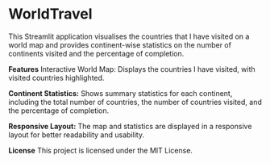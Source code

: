 # WorldTravel

This Streamlit application visualises the countries that I have visited on a world map and provides continent-wise statistics on the number of continents visited and the percentage of completion.

**Features**
Interactive World Map: Displays the countries I have visited, with visited countries highlighted.

**Continent Statistics:** Shows summary statistics for each continent, including the total number of countries, the number of countries visited, and the percentage of completion.

**Responsive Layout:** The map and statistics are displayed in a responsive layout for better readability and usability.

**License**
This project is licensed under the MIT License.
